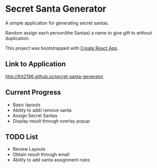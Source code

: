 # Secret Santa Generator

A simple application for generating secret santas. 

Random assign each person(the Santas) a name to give gift to without duplication.

This project was bootstrapped with [Create React App](https://github.com/facebook/create-react-app).

## Link to Application
http://Kit2196.github.io/secret-santa-generator

## Current Progress 
- Basic layouts
- Ability to add/ remove santa
- Assign Secret Santas
- Display result through overlay popup

## TODO List
- Review Layouts
- Obtain result through email
- Ability to add santa assignment rules